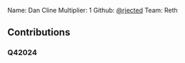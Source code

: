 Name: Dan Cline
Multiplier: 1
Github: [@rjected](https://github.com/rjected)
Team: Reth

## Contributions
### Q42024
